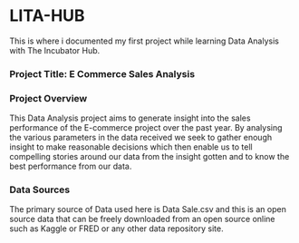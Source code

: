 # LITA-HUB
This is where i documented my first project while learning Data Analysis with The Incubator Hub.

### Project Title: E Commerce Sales Analysis

### Project Overview
This Data Analysis project aims to generate insight into the sales performance of the E-commerce project over the past year. By analysing the various parameters in the data received we seek to gather enough insight to make reasonable decisions which then enable us to tell compelling stories around our data from the insight gotten and to know the best performance from our data.

### Data Sources
The primary source of Data used here is Data Sale.csv and this is an open source data that can be freely downloaded from an open source online such as Kaggle or FRED or any other data repository site. 
